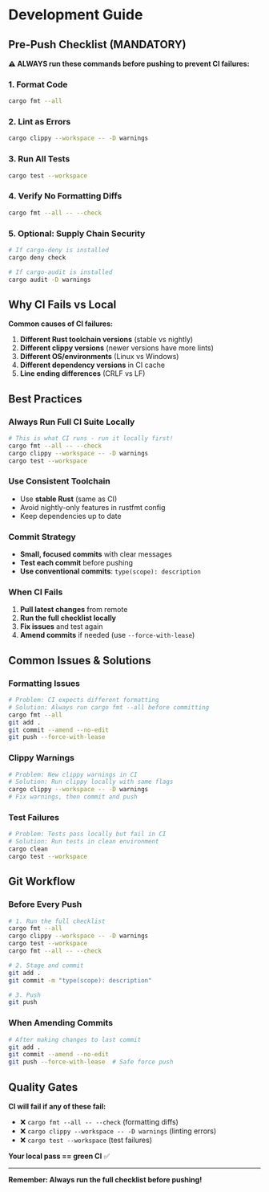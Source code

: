 # Development Guide

## Pre-Push Checklist (MANDATORY)

**⚠️ ALWAYS run these commands before pushing to prevent CI failures:**

### 1. Format Code
```bash
cargo fmt --all
```

### 2. Lint as Errors
```bash
cargo clippy --workspace -- -D warnings
```

### 3. Run All Tests
```bash
cargo test --workspace
```

### 4. Verify No Formatting Diffs
```bash
cargo fmt --all -- --check
```

### 5. Optional: Supply Chain Security
```bash
# If cargo-deny is installed
cargo deny check

# If cargo-audit is installed  
cargo audit -D warnings
```

## Why CI Fails vs Local

**Common causes of CI failures:**

1. **Different Rust toolchain versions** (stable vs nightly)
2. **Different clippy versions** (newer versions have more lints)
3. **Different OS/environments** (Linux vs Windows)
4. **Different dependency versions** in CI cache
5. **Line ending differences** (CRLF vs LF)

## Best Practices

### Always Run Full CI Suite Locally
```bash
# This is what CI runs - run it locally first!
cargo fmt --all -- --check
cargo clippy --workspace -- -D warnings  
cargo test --workspace
```

### Use Consistent Toolchain
- Use **stable Rust** (same as CI)
- Avoid nightly-only features in rustfmt config
- Keep dependencies up to date

### Commit Strategy
- **Small, focused commits** with clear messages
- **Test each commit** before pushing
- **Use conventional commits**: `type(scope): description`

### When CI Fails
1. **Pull latest changes** from remote
2. **Run the full checklist locally**
3. **Fix issues** and test again
4. **Amend commits** if needed (use `--force-with-lease`)

## Common Issues & Solutions

### Formatting Issues
```bash
# Problem: CI expects different formatting
# Solution: Always run cargo fmt --all before committing
cargo fmt --all
git add .
git commit --amend --no-edit
git push --force-with-lease
```

### Clippy Warnings
```bash
# Problem: New clippy warnings in CI
# Solution: Run clippy locally with same flags
cargo clippy --workspace -- -D warnings
# Fix warnings, then commit and push
```

### Test Failures
```bash
# Problem: Tests pass locally but fail in CI
# Solution: Run tests in clean environment
cargo clean
cargo test --workspace
```

## Git Workflow

### Before Every Push
```bash
# 1. Run the full checklist
cargo fmt --all
cargo clippy --workspace -- -D warnings
cargo test --workspace
cargo fmt --all -- --check

# 2. Stage and commit
git add .
git commit -m "type(scope): description"

# 3. Push
git push
```

### When Amending Commits
```bash
# After making changes to last commit
git add .
git commit --amend --no-edit
git push --force-with-lease  # Safe force push
```

## Quality Gates

**CI will fail if any of these fail:**
- ❌ `cargo fmt --all -- --check` (formatting diffs)
- ❌ `cargo clippy --workspace -- -D warnings` (linting errors)
- ❌ `cargo test --workspace` (test failures)

**Your local pass == green CI** ✅

---

**Remember: Always run the full checklist before pushing!**
